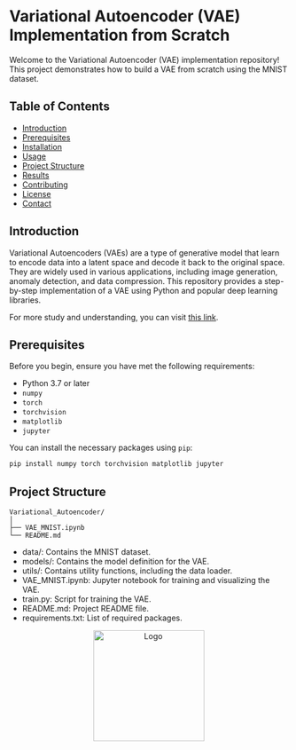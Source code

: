# Variational Autoencoder (VAE) Implementation from Scratch

Welcome to the Variational Autoencoder (VAE) implementation repository! This project demonstrates how to build a VAE from scratch using the MNIST dataset.

## Table of Contents

- [Introduction](#introduction)
- [Prerequisites](#prerequisites)
- [Installation](#installation)
- [Usage](#usage)
- [Project Structure](#project-structure)
- [Results](#results)
- [Contributing](#contributing)
- [License](#license)
- [Contact](#contact)

## Introduction

Variational Autoencoders (VAEs) are a type of generative model that learn to encode data into a latent space and decode it back to the original space. They are widely used in various applications, including image generation, anomaly detection, and data compression. This repository provides a step-by-step implementation of a VAE using Python and popular deep learning libraries.

For more study and understanding, you can visit [this link](https://faezehmfr.wixsite.com/curiousseekers/post/implementation-of-a-variational-autoencoder-vae-from-scratch-on-mnist-dataset).


## Prerequisites

Before you begin, ensure you have met the following requirements:

- Python 3.7 or later
- `numpy`
- `torch`
- `torchvision`
- `matplotlib`
- `jupyter`

You can install the necessary packages using `pip`:

```bash
pip install numpy torch torchvision matplotlib jupyter
```

## Project Structure

```plaintext
Variational_Autoencoder/
│
├── VAE_MNIST.ipynb
└── README.md
```

- data/: Contains the MNIST dataset.
- models/: Contains the model definition for the VAE.
- utils/: Contains utility functions, including the data loader.
- VAE_MNIST.ipynb: Jupyter notebook for training and visualizing the VAE.
- train.py: Script for training the VAE.
- README.md: Project README file.
- requirements.txt: List of required packages.

 

<p align="center">
  <img src="https://github.com/FaezeMqFr/Variational_Autoencoder/assets/145299921/c06fde5c-de68-4bef-8da0-c222749536e3" alt="Logo" width="200"/>
</p>

